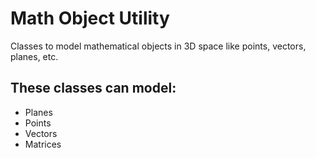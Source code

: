 # Math Object Utility
Classes to model mathematical objects in 3D space like points, vectors, planes, etc.

## These classes can model:
- Planes
- Points
- Vectors
- Matrices
